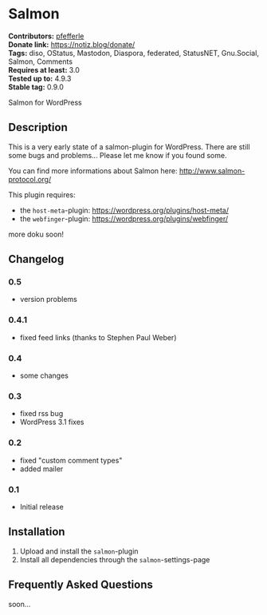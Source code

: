# Salmon #
**Contributors:** [pfefferle](https://profiles.wordpress.org/pfefferle)  
**Donate link:** https://notiz.blog/donate/  
**Tags:** diso, OStatus, Mastodon, Diaspora, federated, StatusNET, Gnu.Social, Salmon, Comments  
**Requires at least:** 3.0  
**Tested up to:** 4.9.3  
**Stable tag:** 0.9.0  

Salmon for WordPress

## Description ##

This is a very early state of a salmon-plugin for WordPress. There are still some bugs and problems... Please
let me know if you found some.

You can find more informations about Salmon here: http://www.salmon-protocol.org/

This plugin requires:

* the `host-meta`-plugin: https://wordpress.org/plugins/host-meta/
* the `webfinger`-plugin: https://wordpress.org/plugins/webfinger/

more doku soon!

## Changelog ##

### 0.5 ###

* version problems

### 0.4.1 ###

* fixed feed links (thanks to Stephen Paul Weber)

### 0.4 ###

* some changes

### 0.3 ###

* fixed rss bug
* WordPress 3.1 fixes

### 0.2 ###

* fixed "custom comment types"
* added mailer

### 0.1 ###

* Initial release

## Installation ##

1. Upload and install the `salmon`-plugin
2. Install all dependencies through the `salmon`-settings-page

## Frequently Asked Questions ##

soon...

